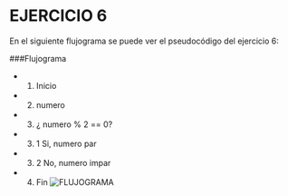# EJERCICIO 6
En el siguiente flujograma se puede ver el pseudocódigo  del ejercicio 6:
  
###Flujograma
- 1. Inicio
- 2. numero
- 3. ¿ numero % 2 == 0? 
-  3. 1 Si, numero par
-  3. 2 No, numero impar 
- 4. Fin
![FLUJOGRAMA]( http://2.1m.yt/6jlAUcE.jpg "Flujograma")
